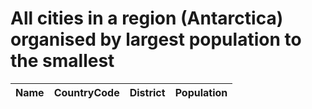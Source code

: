# All cities in a region (Antarctica) organised by largest population to the smallest

| Name | CountryCode | District | Population |
| :--- | :--- | :--- | :---: |
